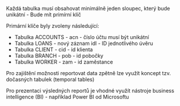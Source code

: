Každá tabulka musí obsahovat minimálně jeden sloupec, který bude unikátní - Bude mít primírní klíč

Primární klíče byly zvoleny následující:

 - Tabulka ACCOUNTS -  acn - číslo účtu musí být unikátní
 - Tabulka LOANS -  nový záznam idl - ID jednotlivého úvěru
 - Tabulka CLIENT - cid - id klienta
 - Tabulka BRANCH - pob - id pobočky
 - Tabulka WORKER - zam - id zaměstance

Pro zajištění možnosti reportovat data zpětně lze využít koncept tzv. dočasných tabulek (temporal tables)

Pro prezentaci výsledných reportů je vhodné využít nástroje business intelligence (BI) - například Power BI od Microsoftu
